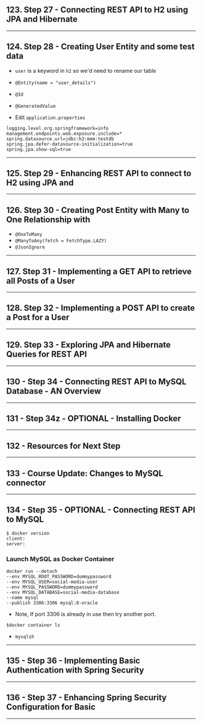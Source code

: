 ## 123. Step 27 - Connecting REST API to H2 using JPA and Hibernate

***

## 124. Step 28 - Creating User Entity and some test data

* `user` is a keyword in `h2` so we'd need to rename our table
* `@Entity(name = "user_details")`
* `@Id`
* `@GeneratedValue`

* Edit `application.properties`
```
logging.level.org.springframework=info
management.endpoints.web.exposure.include=*
spring.datasource.url=jdbc:h2:mem:testdb
spring.jpa.defer-datasource-initialization=true
spring.jpa.show-sql=true
```

***

## 125. Step 29 - Enhancing REST API to connect to H2 using JPA and

***

## 126. Step 30 - Creating Post Entity with Many to One Relationship with

* `@OneToMany`
* `@ManyToAny(fetch = FetchType.LAZY)`
* `@JsonIgnore`


***

## 127. Step 31 - Implementing a GET API to retrieve all Posts of a User

***

## 128. Step 32 - Implementing a POST API to create a Post for a User

***

## 129. Step 33 - Exploring JPA and Hibernate Queries for REST API

***

## 130 - Step 34 - Connecting REST API to MySQL Database - AN Overview

***

## 131 - Step 34z - OPTIONAL - Installing Docker

***

## 132 - Resources for Next Step

***

## 133 - Course Update: Changes to MySQL connector

***

## 134 - Step 35 - OPTIONAL - Connecting REST API to MySQL

```
$ docker version
client:
server:
```

### Launch MySQL as Docker Container
```docker
docker run --detach 
--env MYSQL_ROOT_PASSWORD=dummypassword 
--env MYSQL_USER=social-media-user 
--env MYSQL_PASSWORD=dummypassword 
--env MYSQL_DATABASE=social-media-database 
--name mysql 
--publish 3306:3306 mysql:8-oracle
```

* Note, If port 3306 is already in use then try another port.

```
$docker container ls
```

* `mysqlsh`

***

## 135 - Step 36 - Implementing Basic Authentication with Spring Security

***

## 136 - Step 37 - Enhancing Spring Security Configuration for Basic

***












